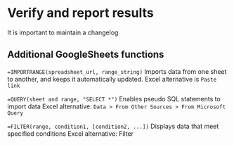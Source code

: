 # Verify and report results 

It is important to maintain a changelog

## Additional GoogleSheets functions 
`=IMPORTRANGE(spreadsheet_url, range_string)` 
Imports data from one sheet to another, and keeps it automatically updated. 
Excel alternative is `Paste link`

`=QUERY(sheet and range, "SELECT *")`
Enables pseudo SQL statements to import data 
Excel alternative: `Data > From Other Sources > From Microsoft Query`

`=FILTER(range, condition1, [condition2, ...])`
Displays data that meet specified conditions
Excel alternative: Filter


